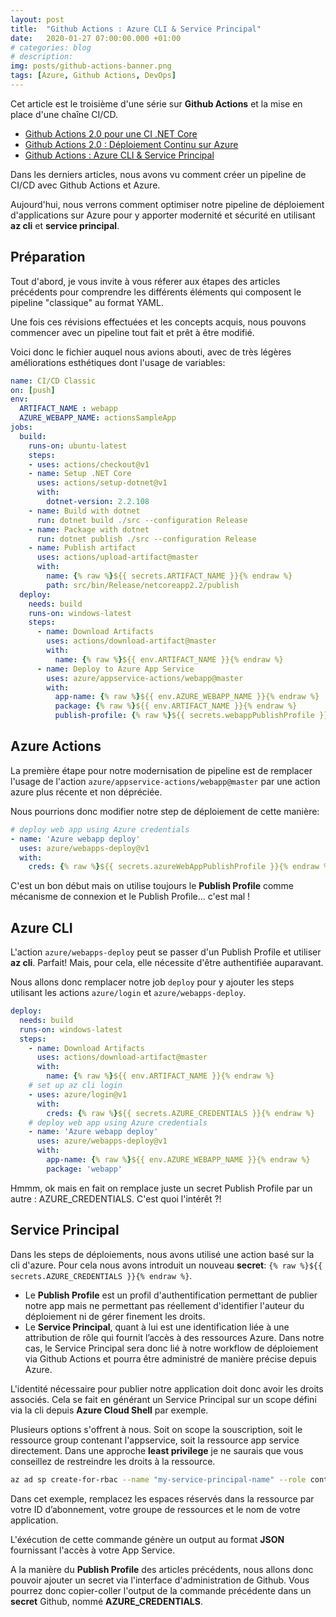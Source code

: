 ```yaml
---
layout: post
title:  "Github Actions : Azure CLI & Service Principal"
date:   2020-01-27 07:00:00.000 +01:00
# categories: blog
# description: 
img: posts/github-actions-banner.png
tags: [Azure, Github Actions, DevOps]
---
```


Cet article est le troisième d'une s&eacute;rie sur **Github Actions** et la mise en place d'une cha&icirc;ne CI/CD.

* [Github Actions 2.0 pour une CI .NET Core](/2019/09/github-actions-2-for-dotnet-core-ci)
* [Github Actions 2.0 : Déploiement Continu sur Azure](/2019/10/github-actions-2-for-continuous-deployment-on-azure)
* [Github Actions : Azure CLI & Service Principal](/2020/01/github-actions-az-cli)

Dans les derniers articles, nous avons vu comment créer un pipeline de CI/CD avec Github Actions et Azure.

Aujourd'hui, nous verrons comment optimiser notre pipeline de d&eacute;ploiement d'applications sur Azure pour y apporter modernité et sécurité en utilisant **az cli** et **service principal**.

## Pr&eacute;paration

Tout d'abord, je vous invite à vous réferer aux étapes des articles précédents pour comprendre les différents éléments qui composent le pipeline "classique" au format YAML.

Une fois ces révisions effectuées et les concepts acquis, nous pouvons commencer avec un pipeline tout fait et prêt à être modifié.

Voici donc le fichier auquel nous avions abouti, avec de très légères améliorations esthétiques dont l'usage de variables:

```yml
name: CI/CD Classic
on: [push]
env:
  ARTIFACT_NAME : webapp
  AZURE_WEBAPP_NAME: actionsSampleApp
jobs:
  build:
    runs-on: ubuntu-latest
    steps:
    - uses: actions/checkout@v1
    - name: Setup .NET Core
      uses: actions/setup-dotnet@v1
      with:
        dotnet-version: 2.2.108
    - name: Build with dotnet
      run: dotnet build ./src --configuration Release
    - name: Package with dotnet
      run: dotnet publish ./src --configuration Release
    - name: Publish artifact
      uses: actions/upload-artifact@master
      with:
        name: {% raw %}${{ secrets.ARTIFACT_NAME }}{% endraw %}
        path: src/bin/Release/netcoreapp2.2/publish
  deploy:
    needs: build
    runs-on: windows-latest
    steps:
      - name: Download Artifacts
        uses: actions/download-artifact@master
        with:
          name: {% raw %}${{ env.ARTIFACT_NAME }}{% endraw %}
      - name: Deploy to Azure App Service
        uses: azure/appservice-actions/webapp@master
        with:
          app-name: {% raw %}${{ env.AZURE_WEBAPP_NAME }}{% endraw %}
          package: {% raw %}${{ env.ARTIFACT_NAME }}{% endraw %}
          publish-profile: {% raw %}${{ secrets.webappPublishProfile }}{% endraw %}
```

## Azure Actions

La première étape pour notre modernisation de pipeline est de remplacer l'usage de l'action `azure/appservice-actions/webapp@master` par une action azure plus récente et non dépréciée.

Nous pourrions donc modifier notre step de déploiement de cette manière:

```yml
# deploy web app using Azure credentials
- name: 'Azure webapp deploy'
  uses: azure/webapps-deploy@v1
  with:
    creds: {% raw %}${{ secrets.azureWebAppPublishProfile }}{% endraw %}
```

C'est un bon début mais on utilise toujours le **Publish Profile** comme mécanisme de connexion et le Publish Profile... c'est mal !

## Azure CLI

L'action `azure/webapps-deploy` peut se passer d'un Publish Profile et utiliser **az cli**. Parfait! Mais, pour cela, elle nécessite d'être authentifiée auparavant.

Nous allons donc remplacer notre job `deploy` pour y ajouter les steps utilisant les actions `azure/login` et `azure/webapps-deploy`.

```yml
deploy:
  needs: build
  runs-on: windows-latest
  steps:
    - name: Download Artifacts
      uses: actions/download-artifact@master
      with:
        name: {% raw %}${{ env.ARTIFACT_NAME }}{% endraw %}
    # set up az cli login
    - uses: azure/login@v1
      with:
        creds: {% raw %}${{ secrets.AZURE_CREDENTIALS }}{% endraw %}
    # deploy web app using Azure credentials
    - name: 'Azure webapp deploy'
      uses: azure/webapps-deploy@v1
      with:
        app-name: {% raw %}${{ env.AZURE_WEBAPP_NAME }}{% endraw %}
        package: 'webapp'
```

Hmmm, ok mais en fait on remplace juste un secret Publish Profile par un autre : AZURE_CREDENTIALS. C'est quoi l'intérêt ?!

## Service Principal

Dans les steps de déploiements, nous avons utilisé une action basé sur la cli d'azure.
Pour cela nous avons introduit un nouveau **secret**: `{% raw %}${{ secrets.AZURE_CREDENTIALS }}{% endraw %}`.

* Le **Publish Profile** est un profil d'authentification permettant de publier notre app mais ne permettant pas réellement d'identifier l'auteur du déploiement ni de gérer finement les droits.
* Le **Service Principal**, quant à lui est une identification liée à une attribution de rôle qui fournit l’accès à des ressources Azure. Dans notre cas, le Service Principal sera donc lié à notre workflow de déploiement via Github Actions et pourra être administré de manière précise depuis Azure.

L'identité nécessaire pour publier notre application doit donc avoir les droits associés. Cela se fait en générant un Service Principal sur un scope défini via la cli depuis **Azure Cloud Shell** par exemple.

Plusieurs options s'offrent à nous. Soit on scope la souscription, soit le ressource group contenant l'appservice, soit la ressource app service directement.
Dans une approche **least privilege** je ne saurais que vous conseillez de restreindre les droits à la ressource.

```bash
az ad sp create-for-rbac --name "my-service-principal-name" --role contributor --scopes /subscriptions/<subscription-id>/resourceGroups/<group-name>/providers/Microsoft.Web/sites/<app-name> --sdk-auth
```

Dans cet exemple, remplacez les espaces réservés dans la ressource par votre ID d’abonnement, votre groupe de ressources et le nom de votre application.

L'éxécution de cette commande génère un output au format **JSON** fournissant l'accès à votre App Service.

A la manière du **Publish Profile** des articles précédents, nous allons donc pouvoir ajouter un secret via l'interface d'administration de Github.
Vous pourrez donc copier-coller l'output de la commande précédente dans un **secret** Github, nommé **AZURE_CREDENTIALS**.